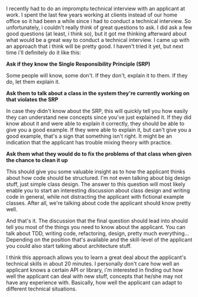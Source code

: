I recently had to do an impromptu technical interview with an applicant at work. I spent the last few years working at clients instead of our home office so it had been a while since i had to conduct a technical interview.  So unfortunately, i couldn't really think of great questions to ask.  I did ask a few good questions (at least, i think so), but it got me thinking afterward about what would be a great way to conduct a technical interview.  I came up with an approach that i think will be pretty good.  I haven't tried it yet, but next time i'll definitely do it like this:

**Ask if they know the Single Responsibility Principle (SRP)**

Some people will know, some don't.  If they don't, explain it to them.  If they do, let them explain it. 

**Ask them to talk about a class in the system they're currently working on that violates the SRP**

In case they didn't know about the SRP, this will quickly tell you how easily they can understand new concepts since you've just explained it.  If they did know about it and were able to explain it correctly, they should be able to give you a good example.  If they were able to explain it, but can't give you a good example, that's a sign that something isn't right.  It might be an indication that the applicant has trouble mixing theory with practice.

**Ask them what they would do to fix the problems of that class when given the chance to clean it up**

This should give you some valuable insight as to how the applicant thinks about how code should be structured.  I'm not even talking about big design stuff, just simple class design.  The answer to this question will most likely enable you to start an interesting discussion about class design and writing code in general, while not distracting the applicant with fictional example classes. After all, we're talking about code the applicant should know pretty well.

And that's it. The discussion that the final question should lead into should tell you most of the things you need to know about the applicant.  You can talk about TDD, writing code, refactoring, design, pretty much everything...  Depending on the position that's available and the skill-level of the applicant you could also start talking about architecture stuff. 

I think this approach allows you to learn a great deal about the applicant's technical skills in about 20 minutes.  I personally don't care how well an applicant knows a certain API or library, i'm interested in finding out how well the applicant can deal with new stuff, concepts that he/she may not have any experience with.  Basically, how well the applicant can adapt to different technical situations.